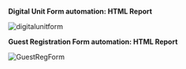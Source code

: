 **Digital Unit Form automation: HTML Report**

![digitalunitform](https://github.com/user-attachments/assets/110417c5-88b8-47a6-8558-f4b724ef58ec)



**Guest Registration Form automation: HTML Report**

![GuestRegForm](https://github.com/user-attachments/assets/f64986a5-a32d-4726-a80d-0a11ea12192a)
